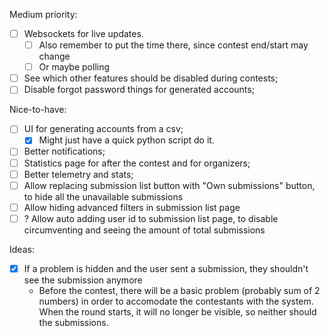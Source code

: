 Medium priority:

-   [ ] Websockets for live updates.
    -   [ ] Also remember to put the time there, since contest end/start may change
    -   [ ] Or maybe polling
-   [ ] See which other features should be disabled during contests;
-   [ ] Disable forgot password things for generated accounts;

Nice-to-have:

-   [ ] UI for generating accounts from a csv;
    -   [x] Might just have a quick python script do it.
-   [ ] Better notifications;
-   [ ] Statistics page for after the contest and for organizers;
-   [ ] Better telemetry and stats;
-   [ ] Allow replacing submission list button with "Own submissions" button, to hide all the unavailable submissions
-   [ ] Allow hiding advanced filters in submission list page
-   [ ] ? Allow auto adding user id to submission list page, to disable circumventing and seeing the amount of total submissions

Ideas:

-   [x] If a problem is hidden and the user sent a submission, they shouldn't see the submission anymore
    -   Before the contest, there will be a basic problem (probably sum of 2 numbers) in order to accomodate the contestants with the system. When the round starts, it will no longer be visible, so neither should the submissions.
